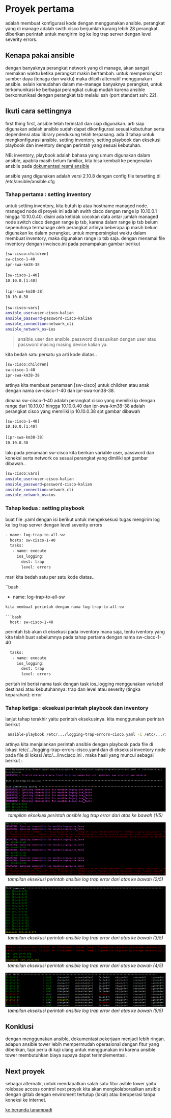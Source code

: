 # Proyek pertama 
adalah membuat konfigurasi kode dengan menggunakan ansible. perangkat yang di manage adalah swith cisco berjumlah kurang lebih 28 perangkat. diberikan perintah untuk mengirim log ke log trap server dengan level severity errors.<br>

## Kenapa pakai ansible
dengan banyaknya perangkat network yang di manage, akan sangat memakan waktu ketika perangkat makin bertambah. untuk mempersingkat sumber daya (tenaga dan waktu) maka dilipih alternatif menggunakan ansible. 
selain kemudahan dalam me-manage banyaknya perangkat, untuk terkomunikasi ke berbagai perangkat cukup mudah karena ansible berkomunikasi dengan perangkat tsb melalui ssh (port standart ssh: 22).

## Ikuti cara settingnya
first thing first, ansible telah terinstall dan siap digunakan. arti siap digunakan adalah ansible sudah dapat dikonfigurasi sesuai kebutuhan serta dependensi atau library pendukung telah terpasang. 
ada 3 tahap untuk mengkonfigurasi ansible. setting inventory, setting playbook dan eksekusi playbook dan inventory dengan perintah yang sesuai kebutuhan. 

NB: inventory, playbook adalah bahasa yang umum digunakan dalam ansible, apabila masih belum familiar, kita bisa kembali ke pengenalan ansbile pada <a href="https://docs.ansible.com/"> dokumentasi resmi ansible</a>

ansible yang digunakan adalah versi 2.10.8 dengan config file tersetting di /etc/ansible/ansible.cfg

### Tahap pertama : setting inventory
untuk setting inventory, kita butuh ip atau hostname managed node. managed node di proyek ini adalah swith cisco dengan range ip 10.10.0.1 hingga 10.10.0.40. disini ada ketidak cocokan data antar jumlah managed node switch cisco dengan range ip tsb, karena dalam range ip tsb belum sepenuhnya termanage oleh perangkat artinya beberapa ip masih belum digunakan ke dalam perangkat. untuk mempersingkat waktu dalam membuat inventory, maka digunakan range ip tsb saja. 
dengan menamai file inventory dengan invcisco.ini pada penampakan gambar berikut

```bash
[sw-cisco:children]
sw-cisco-1-40
ipr-swa-km38-38

[sw-cisco-1-40]
10.10.0.[1:40]

[ipr-swa-km38-38]
10.10.0.38

[sw-cisco:vars]
ansible_user=user-cisco-kalian
ansible_password=password-cisco-kalian
ansible_connection=network_cli
ansible_network_os=ios
```
  > ansible_user dan ansible_password disesuaikan dengan user atau password masing masing device kalian ya. 

kita bedah satu persatu ya arti kode diatas.. 

```bash
[sw-cisco:children]
sw-cisco-1-40
ipr-swa-km38-38
```
artinya kita membuat penamaan [sw-cisco] untuk children atau anak dengan nama sw-cisco-1-40 dan ipr-swa-km38-38.

dimana sw-cisco-1-40 adalah perangkat cisco yang memiliki ip dengan range dari 10.10.0.1 hingga 10.10.0.40 dan ipr-swa-km38-38 adalah perangkat cisco yang memiliki ip 10.10.0.38 spt gambar dibawah
```bash
[sw-cisco-1-40]
10.10.0.[1:40]

[ipr-swa-km38-38]
10.10.0.38
```

lalu pada penamaan sw-cisco kita berikan variable user, password dan koneksi serta network os sesuai perangkat yang dimiliki spt gambar dibawah.. 
```bash
[sw-cisco:vars]
ansible_user=user-cisco-kalian
ansible_password=password-cisco-kalian
ansible_connection=network_cli
ansible_network_os=ios
```

### Tahap kedua : setting playbook
buat file .yaml dengan isi berikut untuk mengeksekusi tugas mengirim log ke log trap server dengan level severity errors
```bash
- name: log-trap-to-all-sw
  hosts: sw-cisco-1-40
  tasks:
   - name: execute
     ios_logging:
       dest: trap
       level: errors
```

mari kita bedah satu per satu kode diatas..

``bash
- name: log-trap-to-all-sw
```
kita membuat perintah dengan nama log-trap-to-all-sw

```bash
  host: sw-cisco-1-40
```
perintah tsb akan di eksekusi pada inventory mana saja, tentu iventory yang kita telah buat sebelumnya pada tahap pertama dengan nama sw-cisco-1-40

```bash
  tasks:
   - name: execute
     ios_logging:
       dest: trap
       level: errors
```
peritah ini berisi nama task dengan task ios_logging menggunakan variabel destinasi atau kebutuhannya: trap dan level atau severity (tingka keparahan): error

### Tahap ketiga : eksekusi perintah playbook dan inventory
lanjut tahap terakhir yaitu perintah eksekusinya. kita menggunakan perintah berikut 
```bash
 ansible-playbook /etc/.../logging-trap-errors-cisco.yaml -i /etc/.../invcisco.ini
```

artinya kita menjalankan perintah ansible dengan playbook pada file di lokasi /etc/.../logging-trap-errors-cisco.yaml dan di eksekusi inventory node pada file di lokasi /etc/.../invcisco.ini . maka hasil yang muncul sebagai berikut : 

<p align="center">
  <a href="https://github.com/mindatama/tanampadi">
    <img src="https://github.com/mindatama/tanampadi/blob/main/img/log%20trap%2001.png" alt="Logtrap-01">
  </a>
  <i>tampilan eksekusi perintah ansible log trap error dari atas ke bawah (1/5)</i>
</p>

<p align="center">
  <a href="https://github.com/mindatama/tanampadi">
    <img src="https://github.com/mindatama/tanampadi/blob/main/img/log%20trap%2002.png" alt="Logtrap-01">
  </a>
  <i>tampilan eksekusi perintah ansible log trap error dari atas ke bawah (2/5)</i>
</p>

<p align="center">
  <a href="https://github.com/mindatama/tanampadi">
    <img src="https://github.com/mindatama/tanampadi/blob/main/img/log%20trap%2003.png" alt="Logtrap-01">
  </a>
  <i>tampilan eksekusi perintah ansible log trap error dari atas ke bawah (3/5)</i>
</p>

<p align="center">
  <a href="https://github.com/mindatama/tanampadi">
    <img src="https://github.com/mindatama/tanampadi/blob/main/img/log%20trap%2004.png" alt="Logtrap-01">
  </a><br>
  <i>tampilan eksekusi perintah ansible log trap error dari atas ke bawah (4/5)</i>
</p>

<p align="center">
  <a href="https://github.com/mindatama/tanampadi">
    <img src="https://github.com/mindatama/tanampadi/blob/main/img/log%20trap%2005.png" alt="Logtrap-01">
  </a>
  <i>tampilan eksekusi perintah ansible log trap error dari atas ke bawah (5/5)</i>
</p>

## Konklusi
dengan menggunakan ansible, dokumentasi pekerjaan menjadi lebih ringan. adapun ansible tower lebih mempermudah operasional dengan fitur yang diberikan, tapi perlu di kaji ulang untuk menggunakan ini karena ansible tower membutuhkan biaya supaya dapat terimplementasi.

## Next proyek
sebagai alternatir, untuk mendapatkan salah satu fitur asible tower yaitu rolebase access control next proyek kita akan mengkolaborasikan ansible dengan gitlab dengan enviroment tertutup (lokal) atau beroperasi tanpa koneksi ke internet. 

<a href="https://github.com/mindatama/tanampadi">ke beranda tanampadi</a>